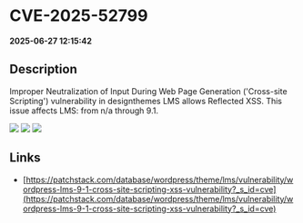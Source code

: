 # CVE-2025-52799

**2025-06-27 12:15:42**

## Description
Improper Neutralization of Input During Web Page Generation ('Cross-site Scripting') vulnerability in designthemes LMS allows Reflected XSS. This issue affects LMS: from n/a through 9.1.

![](https://img.shields.io/static/v1?label=Score&message=7.1&color=red)
![](https://img.shields.io/static/v1?label=Severity&message=HIGH&color=red)
![](https://img.shields.io/static/v1?label=CWE&message=XSS&color=green)

## Links
- [https://patchstack.com/database/wordpress/theme/lms/vulnerability/wordpress-lms-9-1-cross-site-scripting-xss-vulnerability?_s_id=cve](https://patchstack.com/database/wordpress/theme/lms/vulnerability/wordpress-lms-9-1-cross-site-scripting-xss-vulnerability?_s_id=cve)
